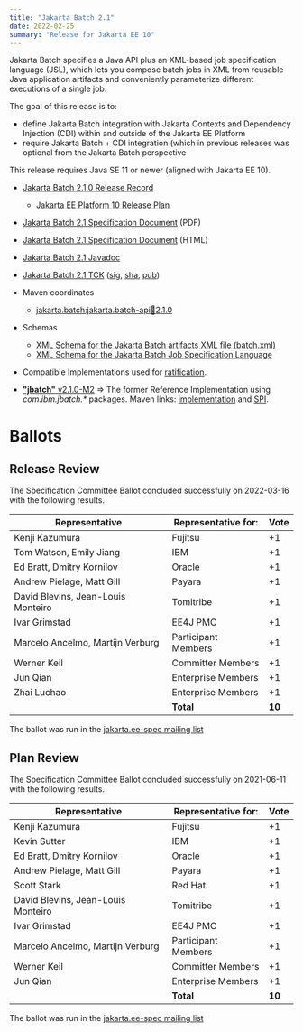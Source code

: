 ```yaml
---
title: "Jakarta Batch 2.1"
date: 2022-02-25
summary: "Release for Jakarta EE 10"
---
```


Jakarta Batch specifies a Java API plus an XML-based job specification language (JSL), which lets you compose batch jobs in XML from reusable Java application artifacts and conveniently parameterize different executions of a single job.

The goal of this release is to:

* define Jakarta Batch integration with Jakarta Contexts and Dependency Injection (CDI) within and outside of the Jakarta EE Platform
* require Jakarta Batch + CDI integration (which in previous releases was optional from the Jakarta Batch perspective

This release requires Java SE 11 or newer (aligned with Jakarta EE 10).

* [Jakarta Batch 2.1.0 Release Record](https://projects.eclipse.org/projects/ee4j.batch/releases/2.1.0)
    * [Jakarta EE Platform 10 Release Plan](https://eclipse-ee4j.github.io/jakartaee-platform/jakartaee10/JakartaEE10ReleasePlan)
* [Jakarta Batch 2.1 Specification Document](./jakarta-batch-spec-2.1.pdf) (PDF)
* [Jakarta Batch 2.1 Specification Document](./jakarta-batch-spec-2.1.html) (HTML)
* [Jakarta Batch 2.1 Javadoc](./apidocs)
* [Jakarta Batch 2.1 TCK](https://download.eclipse.org/jakartaee/batch/2.1/jakarta.batch.official.tck-2.1.1.zip) ([sig](https://download.eclipse.org/jakartaee/batch/2.1/jakarta.batch.official.tck-2.1.1.zip.sig), [sha](https://download.eclipse.org/jakartaee/batch/2.1/jakarta.batch.official.tck-2.1.1.zip.sha256), [pub](https://jakarta.ee/specifications/jakartaee-spec-committee.pub))

* Maven coordinates
  * [jakarta.batch:jakarta.batch-api:jar:2.1.0](https://search.maven.org/artifact/jakarta.batch/jakarta.batch-api/2.1.0/jar)

* Schemas
  * [XML Schema for the Jakarta Batch artifacts XML file (batch.xml)](https://jakarta.ee/xml/ns/jakartaee/batchXML_2_0.xsd)
  * [XML Schema for the Jakarta Batch Job Specification Language](https://jakarta.ee/xml/ns/jakartaee/jobXML_2_0.xsd)

* Compatible Implementations used for [ratification](https://www.eclipse.org/projects/efsp/?version=1.2#efsp-ratification).
* [**"jbatch"** v2.1.0-M2](https://github.com/WASdev/standards.jsr352.jbatch/releases/tag/2.1.0-M2) =>  The former Reference Implementation using _com.ibm.jbatch.*_ packages.  Maven links: [implementation](https://repo1.maven.org/maven2/com/ibm/jbatch/com.ibm.jbatch.container/2.1.0-M2/com.ibm.jbatch.container-2.1.0-M2.jar) and [SPI](https://repo1.maven.org/maven2/com/ibm/jbatch/com.ibm.jbatch.spi/2.1.0-M2/com.ibm.jbatch.spi-2.1.0-M2.jar).

# Ballots

## Release Review

The Specification Committee Ballot concluded successfully on 2022-03-16 with the following results.

| Representative                                 | Representative for: | Vote   |
|------------------------------------------------|---------------------|--------|
| Kenji Kazumura                                 | Fujitsu             |    +1  |
| Tom Watson, Emily Jiang                        | IBM                 |    +1  |
| Ed Bratt, Dmitry Kornilov                      | Oracle              |    +1  |
| Andrew Pielage, Matt Gill                      | Payara              |    +1  |
| David Blevins, Jean-Louis Monteiro             | Tomitribe           |    +1  |
| Ivar Grimstad                                  | EE4J PMC            |    +1  |
| Marcelo Ancelmo, Martijn Verburg               | Participant Members |    +1  |
| Werner Keil                                    | Committer Members   |    +1  |
| Jun Qian                                       | Enterprise Members  |    +1  |
| Zhai Luchao                                    | Enterprise Members  |    +1  |
|                                                | **Total**           | **10** |

The ballot was run in the [jakarta.ee-spec mailing list](https://www.eclipse.org/lists/jakarta.ee-spec/msg02259.html)

## Plan Review

The Specification Committee Ballot concluded successfully on 2021-06-11 with the following results.

| Representative                                 | Representative for: | Vote   |
|------------------------------------------------|---------------------|--------|
| Kenji Kazumura                                 | Fujitsu             |    +1  |
| Kevin Sutter                                   | IBM                 |    +1  |
| Ed Bratt, Dmitry Kornilov                      | Oracle              |    +1  |
| Andrew Pielage, Matt Gill                      | Payara              |    +1  |
| Scott Stark                                    | Red Hat             |    +1  |
| David Blevins, Jean-Louis Monteiro             | Tomitribe           |    +1  |
| Ivar Grimstad                                  | EE4J PMC            |    +1  |
| Marcelo Ancelmo, Martijn Verburg               | Participant Members |    +1  |
| Werner Keil                                    | Committer Members   |    +1  |
| Jun Qian                                       | Enterprise Members  |    +1  |
|                                                | **Total**           | **10** |

The ballot was run in the [jakarta.ee-spec mailing list](https://www.eclipse.org/lists/jakarta.ee-spec/msg01825.html)
